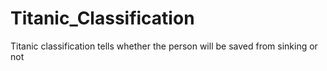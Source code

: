 # Titanic_Classification
Titanic classification tells whether the person will be saved from sinking or not
